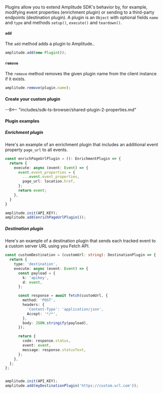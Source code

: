 Plugins allow you to extend Amplitude SDK's behavior by, for example, modifying event properties (enrichment plugin) or sending to a third-party endpoints (destination plugin). A plugin is an `Object` with optional fields `name` and `type` and methods `setup()`, `execute()` and `teardown()`.

#### `add`

The `add` method adds a plugin to Amplitude..

```ts
amplitude.add(new Plugin());
```

#### `remove`

The `remove` method removes the given plugin name from the client instance if it exists.

```ts
amplitude.remove(plugin.name);
```

#### Create your custom plugin

--8<-- "includes/sdk-ts-browser/shared-plugin-2-properties.md"

#### Plugin examples

##### Enrichment plugin

Here's an example of an enrichment plugin that includes an additional event property `page_url` to all events.

```ts
const enrichPageUrlPlugin = (): EnrichmentPlugin => {
  return {
    execute: async (event: Event) => {
      event.event_properties = {
        ...event.event_properties,
        page_url: location.href,
      };
      return event;
    },
  }
}

amplitude.init(API_KEY);
amplitude.add(enrichPageUrlPlugin());
```


##### Destination plugin

Here's an example of a destination plugin that sends each tracked event to a custom server URL using you Fetch API.

```ts
const customDestination = (customUrl: string): DestinationPlugin => {
  return {
    type: 'destination',
    execute: async (event: Event) => {
      const payload = {
        k: 'apikey',
        d: event,
      };

      const response = await fetch(customUrl, {
        method: 'POST',
        headers: {
          'Content-Type': 'application/json',
          Accept: '*/*',
        },
        body: JSON.stringify(payload),
      });

      return {
        code: response.status,
        event: event,
        message: response.statusText,
      };
    },
  };
};


amplitude.init(API_KEY);
amplitude.add(myDestinationPlugin('https://custom.url.com'));
```
